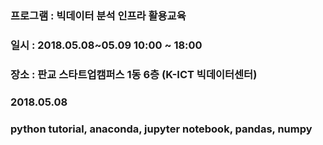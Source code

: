 ### 프로그램 : 빅데이터 분석 인프라 활용교육
### 일시 : 2018.05.08~05.09 10:00 ~ 18:00 
### 장소 : 판교 스타트업캠퍼스 1동 6층 (K-ICT 빅데이터센터)

### 2018.05.08
### python tutorial, anaconda, jupyter notebook, pandas, numpy 
